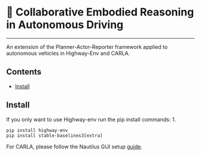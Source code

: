 # 🚗 Collaborative Embodied Reasoning in Autonomous Driving

---

An extension of the Planner-Actor-Reporter framework applied to autonomous vehicles in Highway-Env and CARLA.

## Contents

- [Install](#install)

## Install

If you only want to use Highway-env run the pip install commands:
1. 
```
pip install highway-env
pip install stable-baselines3[extra]
```

For CARLA, please follow the Nautilus GUI setup [guide](nautilus-files/README.md).

